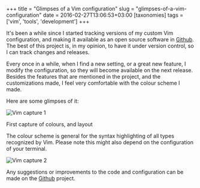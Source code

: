 +++
title = "Glimpses of a Vim configuration"
slug = "glimpses-of-a-vim-configuration"
date = 2016-02-27T13:06:53+03:00
[taxonomies]
tags = ['vim', 'tools', 'development']
+++

It\'s been a while since I started tracking versions of my custom Vim
configuration, and making it available as an open source software in
[Github](https://github.com/rmariano/vim-config). The best of this
project is, in my opinion, to have it under version control, so I can
track changes and releases.

Every once in a while, when I find a new setting, or a great new
feature, I modify the configuration, so they will become available on
the next release. Besides the features that are mentioned in the
project, and the customizations made, I feel very comfortable with the
colour scheme I made.

Here are some glimpses of it:

<img src="https://camo.githubusercontent.com/c0e8564fa03d54052ab02f6b2fd2a730182f2bce532a8fc13a9f3d4babb55e64/68747470733a2f2f726d617269616e6f2e6769746875622e696f2f6974617263682f76696d2d63617074757265312e706e67" class="align-center"
alt="Vim capture 1" />
<figcaption>First capture of colours, and layout</figcaption>

The colour scheme is general for the syntax highlighting of all types
recognized by Vim. Please note this might also depend on the
configuration of your terminal.

<img src="https://camo.githubusercontent.com/9136909e69a53a3134e73c5c537bc75316dc2146ae73e636b1c02dd858c6ba71/68747470733a2f2f726d617269616e6f2e6769746875622e696f2f6974617263682f76696d2d63617074757265322e706e67" class="align-center"
alt="Vim capture 2" />

Any suggestions or improvements to the code and configuration can be
made on the [Github](https://github.com/rmariano/vim-config) project.
